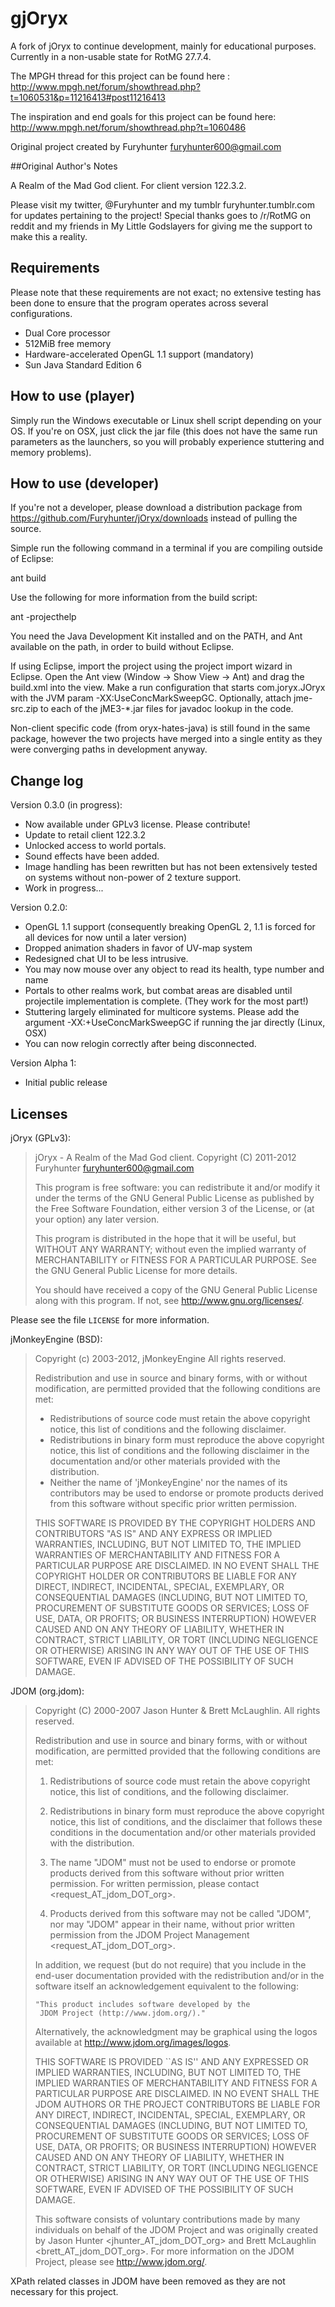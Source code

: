 # gjOryx

A fork of jOryx to continue development, mainly for educational purposes.
Currently in a non-usable state for RotMG 27.7.4.

The MPGH thread for this project can be found here : <http://www.mpgh.net/forum/showthread.php?t=1060531&p=11216413#post11216413>

The inspiration and end goals for this project can be found here: <http://www.mpgh.net/forum/showthread.php?t=1060486>

Original project created by Furyhunter <furyhunter600@gmail.com>

##Original Author's Notes

A Realm of the Mad God client. For client version 122.3.2.

Please visit my twitter, @Furyhunter and my tumblr furyhunter.tumblr.com for
updates pertaining to the project! Special thanks goes to /r/RotMG on reddit
and my friends in My Little Godslayers for giving me the support to make this
a reality.

## Requirements

Please note that these requirements are not exact; no extensive testing has
been done to ensure that the program operates across several configurations.

 * Dual Core processor
 * 512MiB free memory
 * Hardware-accelerated OpenGL 1.1 support (mandatory)
 * Sun Java Standard Edition 6

## How to use (player)

Simply run the Windows executable or Linux shell script depending on your OS.
If you're on OSX, just click the jar file (this does not have the same run
parameters as the launchers, so you will probably experience stuttering and
memory problems).

## How to use (developer)

If you're not a developer, please download a distribution package from
https://github.com/Furyhunter/jOryx/downloads instead of pulling the source.

Simple run the following command in a terminal if you are compiling outside of
Eclipse:

  ant build

Use the following for more information from the build script:

  ant -projecthelp

You need the Java Development Kit installed and on the PATH, and Ant available
on the path, in order to build without Eclipse.

If using Eclipse, import the project using the project import wizard in Eclipse.
Open the Ant view (Window -> Show View -> Ant) and drag the build.xml into the
view. Make a run configuration that starts com.joryx.JOryx with the JVM param
-XX:UseConcMarkSweepGC. Optionally, attach jme-src.zip to each of the jME3-*.jar
files for javadoc lookup in the code.

Non-client specific code (from oryx-hates-java) is still found in the same
package, however the two projects have merged into a single entity as they were
converging paths in development anyway.

## Change log

Version 0.3.0 (in progress):

 * Now available under GPLv3 license. Please contribute!
 * Update to retail client 122.3.2
 * Unlocked access to world portals.
 * Sound effects have been added.
 * Image handling has been rewritten but has not been extensively tested on
   systems without non-power of 2 texture support.
 * Work in progress...

Version 0.2.0:

 * OpenGL 1.1 support (consequently breaking OpenGL 2, 1.1 is forced for all
   devices for now until a later version)
 * Dropped animation shaders in favor of UV-map system
 * Redesigned chat UI to be less intrusive.
 * You may now mouse over any object to read its health, type number and name
 * Portals to other realms work, but combat areas are disabled until projectile
   implementation is complete. (They work for the most part!)
 * Stuttering largely eliminated for multicore systems. Please add the argument
   -XX:+UseConcMarkSweepGC if running the jar directly (Linux, OSX)
 * You can now relogin correctly after being disconnected.

Version Alpha 1:

 * Initial public release

## Licenses

jOryx (GPLv3):

> jOryx - A Realm of the Mad God client.
> Copyright (C) 2011-2012 Furyhunter <furyhunter600@gmail.com>
>
> This program is free software: you can redistribute it and/or modify
> it under the terms of the GNU General Public License as published by
> the Free Software Foundation, either version 3 of the License, or
> (at your option) any later version.
> 
> This program is distributed in the hope that it will be useful,
> but WITHOUT ANY WARRANTY; without even the implied warranty of
> MERCHANTABILITY or FITNESS FOR A PARTICULAR PURPOSE.  See the
> GNU General Public License for more details.
>
>You should have received a copy of the GNU General Public License
>along with this program.  If not, see <http://www.gnu.org/licenses/>.

Please see the file `LICENSE` for more information.

jMonkeyEngine (BSD):

> Copyright (c) 2003-2012, jMonkeyEngine
> All rights reserved.
> 
> Redistribution and use in source and binary forms, with or without
> modification, are permitted provided that the following conditions are met:
> 
>  * Redistributions of source code must retain the above copyright notice, this
>    list of conditions and the following disclaimer.
>  * Redistributions in binary form must reproduce the above copyright notice,
>    this list of conditions and the following disclaimer in the documentation
>    and/or other materials provided with the distribution.
>  * Neither the name of 'jMonkeyEngine' nor the names of its contributors may be
>    used to endorse or promote products derived from this software without 
>    specific prior written permission.
> 
> THIS SOFTWARE IS PROVIDED BY THE COPYRIGHT HOLDERS AND CONTRIBUTORS "AS IS" AND
> ANY EXPRESS OR IMPLIED WARRANTIES, INCLUDING, BUT NOT LIMITED TO, THE IMPLIED 
> WARRANTIES OF MERCHANTABILITY AND FITNESS FOR A PARTICULAR PURPOSE ARE
> DISCLAIMED. IN NO EVENT SHALL THE COPYRIGHT HOLDER OR CONTRIBUTORS BE LIABLE
> FOR ANY DIRECT, INDIRECT, INCIDENTAL, SPECIAL, EXEMPLARY, OR CONSEQUENTIAL
> DAMAGES (INCLUDING, BUT NOT LIMITED TO, PROCUREMENT OF SUBSTITUTE GOODS OR
> SERVICES; LOSS OF USE, DATA, OR PROFITS; OR BUSINESS INTERRUPTION) HOWEVER
> CAUSED AND ON ANY THEORY OF LIABILITY, WHETHER IN CONTRACT, STRICT LIABILITY,
> OR TORT (INCLUDING NEGLIGENCE OR OTHERWISE) ARISING IN ANY WAY OUT OF THE USE
> OF THIS SOFTWARE, EVEN IF ADVISED OF THE POSSIBILITY OF SUCH DAMAGE.

JDOM (org.jdom):

> Copyright (C) 2000-2007 Jason Hunter & Brett McLaughlin.
> All rights reserved.
>
> Redistribution and use in source and binary forms, with or without
> modification, are permitted provided that the following conditions
> are met:
>
> 1. Redistributions of source code must retain the above copyright
>    notice, this list of conditions, and the following disclaimer.
>
> 2. Redistributions in binary form must reproduce the above copyright
>    notice, this list of conditions, and the disclaimer that follows
>    these conditions in the documentation and/or other materials
>    provided with the distribution.
>
> 3. The name "JDOM" must not be used to endorse or promote products
>    derived from this software without prior written permission.  For
>    written permission, please contact <request_AT_jdom_DOT_org>.
>
> 4. Products derived from this software may not be called "JDOM", nor
>    may "JDOM" appear in their name, without prior written permission
>    from the JDOM Project Management <request_AT_jdom_DOT_org>.
>
> In addition, we request (but do not require) that you include in the
> end-user documentation provided with the redistribution and/or in the
> software itself an acknowledgement equivalent to the following:
>
>     "This product includes software developed by the
>      JDOM Project (http://www.jdom.org/)."
>
> Alternatively, the acknowledgment may be graphical using the logos
> available at http://www.jdom.org/images/logos.
> 
> THIS SOFTWARE IS PROVIDED ``AS IS'' AND ANY EXPRESSED OR IMPLIED
> WARRANTIES, INCLUDING, BUT NOT LIMITED TO, THE IMPLIED WARRANTIES
> OF MERCHANTABILITY AND FITNESS FOR A PARTICULAR PURPOSE ARE
> DISCLAIMED.  IN NO EVENT SHALL THE JDOM AUTHORS OR THE PROJECT
> CONTRIBUTORS BE LIABLE FOR ANY DIRECT, INDIRECT, INCIDENTAL,
> SPECIAL, EXEMPLARY, OR CONSEQUENTIAL DAMAGES (INCLUDING, BUT NOT
> LIMITED TO, PROCUREMENT OF SUBSTITUTE GOODS OR SERVICES; LOSS OF
> USE, DATA, OR PROFITS; OR BUSINESS INTERRUPTION) HOWEVER CAUSED AND
> ON ANY THEORY OF LIABILITY, WHETHER IN CONTRACT, STRICT LIABILITY,
> OR TORT (INCLUDING NEGLIGENCE OR OTHERWISE) ARISING IN ANY WAY OUT
> OF THE USE OF THIS SOFTWARE, EVEN IF ADVISED OF THE POSSIBILITY OF
> SUCH DAMAGE.
> 
> This software consists of voluntary contributions made by many
> individuals on behalf of the JDOM Project and was originally
> created by Jason Hunter <jhunter_AT_jdom_DOT_org> and
> Brett McLaughlin <brett_AT_jdom_DOT_org>.  For more information
> on the JDOM Project, please see <http://www.jdom.org/>.

XPath related classes in JDOM have been removed as they are not necessary for
this project.
